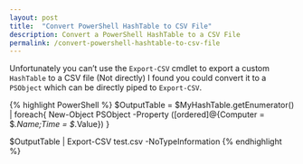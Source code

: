 ```yaml
---
layout: post
title:  "Convert PowerShell HashTable to CSV File"
description: Convert a PowerShell HashTable to a CSV File
permalink: /convert-powershell-hashtable-to-csv-file
---
```


Unfortunately you can’t use the `Export-CSV` cmdlet to export a custom `HashTable` to a CSV file (Not directly) I found you could convert it to a `PSObject` which can be directly piped to `Export-CSV`.

{% highlight PowerShell %}
$OutputTable = $MyHashTable.getEnumerator() | foreach{
    New-Object PSObject -Property ([ordered]@{Computer = $_.Name;Time = $_.Value})
}

$OutputTable | Export-CSV test.csv -NoTypeInformation
{% endhighlight %}
